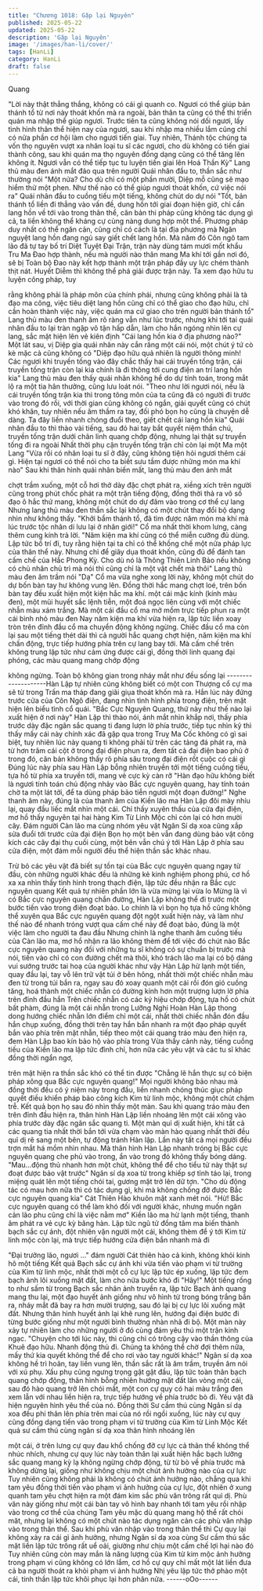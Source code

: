 ```yaml
---
title: "Chương 1018: Gặp lại Nguyên"
published: 2025-05-22
updated: 2025-05-22
description: 'Gặp lại Nguyên'
image: '/images/han-li/cover/'
tags: [HanLi]
category: HanLi
draft: false
---
```


Quang

"Lời này thật thẳng thắng, không có cái gì quanh co. Ngươi có thể
giúp bản thánh tổ từ nơi này thoát khốn mà ra ngoài, bản thân ta
cũng có thể thi triển quán ma nhập thể giúp ngươi. Trước tiên ta
cũng không nói dối ngươi, lấy tình hình thân thể hiện nay của
ngươi, sau khi nhập ma nhiều lắm cũng chỉ có nửa phần cơ hội
làm cho ngươi tiến giai. Tuy nhiên, Thánh tộc chúng ta vốn thọ
nguyên vượt xa nhân loại tu sĩ các ngươi, cho dù không có tiến
giai thành công, sau khi quán ma thọ nguyên đồng dạng cũng có
thể tăng lên không ít. Ngươi vẫn có thể tiếp tục tu luyện tiến giai
lên Hoá Thần Kỳ"
Lang thủ màu đen ánh mắt đảo qua trên người Quái nhân đầu to,
thần sắc như thường nói
"Một nửa? Cho dù chỉ có một phần mười, Diệp mỗ cũng sẽ mạo
hiểm thử một phen. Như thế nào có thể giúp ngươi thoát khốn, cứ
việc nói ra"
Quái nhân đầu to cuồng tiếu một tiếng, không chút do dự nói
"Tốt, bản thánh tổ liền đi thẳng vào vấn đề, dung hồn tới giai đoạn
hiện giờ, chỉ cần lang hồn về tới vào trong thân thể, căn bản thi
pháp cũng không tác dụng gì cả, ta liền không thể kháng cự cùng
nàng dung hợp một thể. Phương pháp duy nhất có thể ngăn cản,
cũng chỉ có cách là tại địa phương mà Ngân nguyệt lang hồn
đang ngủ say giết chết lang hồn. Mà năm đó Côn ngô tam lão đã
tự tay bố trí Diệt Tuyệt Đại Trận, trận này dùng tám mươi mốt
khẩu Tru Ma Đao hợp thành, nếu mà người nào thân mang Ma
khí tới gần nơi đó, sẽ bị Toàn bộ Đao này kết hợp thành một trận
pháp đầy uy lực chém thành thịt nát. Huyết Diễm thì không thể
phá giải được trận này. Ta xem đạo hữu tu luyện công pháp, tuy

rằng không phải là pháp môn của chính phái, nhưng cũng không
phải là tà đạo ma công, việc tiêu diệt lang hồn cũng chỉ có thể
giao cho đạo hữu, chỉ cần hoàn thành việc này, việc quán ma cứ
giao cho trên người bản thánh tổ"
Lang thủ màu đen thanh âm rõ ràng vẫn như lúc trước, nhưng khi
tới tai quái nhân đầu to lại tràn ngập vô tận hấp dẫn, làm cho hắn
ngóng nhìn lên cự lang, sắc mặt hiện lên vẻ kiên định
"Cái lang hồn kia ở địa phương nào?"
Một lát sau, vị Diệp gia quái nhân này cắn răng một cái nói, một
chút ý tứ cò kè mặc cả cũng không có
"Diệp đạo hữu quả nhiên là người thông minh! Các ngươi khi
truyền tống vào đây chắc thấy hai cái truyền tống trận, cái truyền
tống trận còn lại kia chính là đi thông tới cung điện an trí lang hồn
kia"
Lang thủ màu đen thấy quái nhân không hề do dự tính toán, trong
mắt lộ ra một tia hân thưởng, cũng lưu loát nói.
"Theo như lời ngươi nói, nếu là cái truyền tống trận kia thì trong
tông môn của ta cũng đã có người đi trước vào trong đó rồi, với
thời gian cũng không có ngắn, giải quyết cũng có chút khó khăn,
tuy nhiên nếu âm thầm ra tay, đối phó bọn họ cũng là chuyện dễ
dàng. Ta đây liền nhanh chóng đuổi theo, giết chết cái lang hồn
kia"
Quái nhân đầu to thì thào vài tiếng, sau đó hai tay bắt quyết niệm
thần chú, truyền tống trận dưới chân linh quang chớp động,
nhưng lại thật sự truyền tống đi ra ngoài
Nhất thời phụ cận truyền tống trận chỉ còn lại một Ma một Lang
"Vừa rồi có nhân loại tu sĩ ở đây, cũng không tiện hỏi ngươi thêm
cái gì. Hiện tại ngươi có thể nói cho ta biết sưu tầm được những
món ma khí nào"
Sau khi thân hình quái nhân biến mất, lang thủ màu đen ánh mắt

chợt trầm xuống, một cỗ hơi thở dày đặc chợt phát ra, xiềng xích
trên người cũng trong phút chốc phát ra một trận tiếng động, đồng
thời thả ra vô số đạo ô hắc thứ mang, không một chút do dự đâm
vào trong cơ thể cự lang
Nhưng lang thủ màu đen thần sắc lại không có một chút thay đổi
bộ dạng nhìn như không thấy.
"Khởi bẩm thánh tổ, đã tìm được năm món ma khí mà lúc trước
tộc nhân di lưu lại ở nhân giới!"
Cổ ma nhất thời khom lưng, càng thêm cung kính trả lời.
"Năm kiện ma khí cũng có thể miễn cưỡng đủ dùng. Lập tức bố trí
đi, tuy rằng hiện tại ta chỉ có thể khống chế một nửa pháp lực của
thân thể này. Nhưng chỉ để giãy dụa thoát khốn, cũng đủ để đánh
tan cấm chế của Hắc Phong Kỳ. Cho dù nó là Thông Thiên Linh
Bảo nếu không có chủ nhân chủ trì mà nói thì cũng chỉ là một vật
chết mà thôi"
Lang thủ màu đen âm trầm nói
"Dạ" Cổ ma vừa nghe xong lời này, không một chút do dự bốn
bàn tay hư không vung lên. Đồng thời hắc mang chợt loé, trên
bốn bàn tay đều xuất hiện một kiện hắc ma khí. một cái mặc kính
(kính màu đen), một mũi huyết sắc lệnh tiễn, một đoá ngọc liên
cùng với một chiếc nhẫn màu xám trắng.
Mà một cái đầu cổ ma mở mồm trực tiếp phun ra một cái bình
nhỏ màu đen
Nay năm kiện ma khí vừa hiện ra, lập tức liền xoay tròn trên đỉnh
đầu cổ ma chuyển động không ngừng.
Chiếc đầu cổ ma còn lại sau một tiếng thét dài thì cả người hắc
quang chợt hiện, năm kiện ma khí chấn động, trực tiếp hướng
phía trên cự lang bay tới.
Mà cấm chế trên không trung lập tức như cảm ứng được cái gì,
đồng thời linh quang đại phóng, các màu quang mang chớp động

không ngừng. Toàn bộ không gian trong nháy mắt như đều sống
lại
--------------------Hàn Lập tự nhiên cũng không biết có một con Thượng cổ cự ma
sẽ từ trong Trấn ma tháp đang giãi giụa thoát khốn mà ra. Hắn lúc
này đứng trước cửa của Côn Ngô điện, đang nhìn tình hình phía
trong điện, trên mặt hiện lên biểu tình cổ quái.
"Bắc Cực Nguyên Quang, thứ này như thế nào lại xuất hiện ở nơi
này"
Hàn Lập thì thào nói, ánh mắt nhìn khắp nơi, thấy phía trước dày
đặc ngân sắc quang ti đang lượn lờ phía trước, tiếp tục nhìn kỹ
thì thấy mấy cái này chính xác đã gặp qua trong Truỵ Ma Cốc
không có gì sai biệt, tuy nhiên lúc này quang ti không phải từ trên
các tảng đá phát ra, mà từ hơn trăm cái cột ở trong đại điện phun
ra, đem tất cả đại điện bao phủ ở trong đó, căn bản không thấy rõ
phía sâu trong đại điện rốt cuộc có cái gì
Đúng lúc này phía sau Hàn Lập bỗng nhiên truyền tới một tiếng
cuồng tiếu, tựa hồ từ phía xa truyền tới, mang vẻ cực kỳ càn rỡ
"Hàn đạo hữu không biết là ngươi tính toán chủ động nhảy vào
Bắc cực nguyên quang, hay tính toán chờ ta một lát tới, để ta
dùng pháp bảo tiễn ngươi một đoạn đường!"
Nghe thanh âm này, đúng là của thanh âm của Kiền lão ma
Hàn Lập đôi mày nhíu lại, quay đầu liếc mắt nhìn một cái.
Chỉ thấy xuyên thấu của cửa đại điện, mơ hồ thấy nguyên tại hai
hàng Kim Từ Linh Mộc chỉ còn lại có hơn mười cây. Đám người
Càn lão ma cùng nhóm yêu vật Ngân Sí dạ xoa cũng xắp sửa
đuổi tới trước cửa đại điện
Bọn họ một bên vẫn đang dùng bảo vật công kích các cây đại thụ
cuối cùng, một bên vẫn chú ý tới Hàn Lập ở phía sau cửa điện,
một đám mỗi người đều thể hiện thần sắc khác nhau.

Trừ bỏ các yêu vật đã biết sự tồn tại của Bắc cực nguyên quang
ngay từ đầu, còn những người khác đều là những kẻ kinh nghiệm
phong phú, cơ hồ xa xa nhìn thấy tình hình trong thạch điện, lập
tức đều nhận ra Bắc cực nguyên quang
Kết quả tự nhiên phần lớn là vừa mừng lại vừa lo
Mừng là vì có Bắc cực nguyên quang chắn đường, Hàn Lập
không thể đi trước một bước tiến vào trong điện đoạt bảo. Lo
chính là vì bọn họ tựa hồ cũng không thể xuyên qua Bắc cực
nguyên quang đột ngột xuất hiện này, và làm như thế nào để
nhanh tróng vượt qua cấm chế này để đoạt bảo, đúng là một việc
làm cho người ta đau đầu
Nhưng chính là nghe thanh âm cuồng tiếu của Càn lão ma, mơ
hồ nhận ra lão không thèm để tới việc đó chút nào
Bắc cực nguyên quang này đối với những tu sĩ không có sự
chuẩn bị trước mà nói, tiến vào chỉ có con đường chết mà thôi,
khó trách lão ma lại có bộ dáng vui sướng trước tai hoạ của
người khác như vậy
Hàn Lập hừ lạnh một tiến, quay đầu lại, tay vỗ lên trữ vật túi ở
bên hông, nhất thời một chiếc nhẫn màu đen từ trong túi bắn ra,
ngay sau đó xoay quanh một cái rồi đón gió cuồng tăng, hoá
thành một chiếc nhẫn có đường kính hơn một trượng lượn lờ
phía trên đỉnh đầu hắn
Trên chiếc nhẫn có các ký hiệu chớp động, tựa hồ có chút bất
phàm, đúng là một cái nhẫn trong Lưỡng Nghi Hoàn
Hàn Lập thong dong hướng chiếc nhẫn lớn điểm chỉ một cái, nhất
thời chiếc nhẫn đón đầu hắn chụp xuống, đồng thời trên tay hắn
bắn nhanh ra một đạo pháp quyết bắn vào phía trên mặt nhẫn,
tiếp theo một cái quang tráo màu đen hiện ra, đem Hàn Lập bao
kín bảo hộ vào phía trong
Vừa thấy cảnh này, tiếng cuồng tiếu của Kiền lão ma lập tức đình
chỉ, hơn nữa các yêu vật và các tu sĩ khác đồng thời ngẩn ngơ,

trên mặt hiện ra thần sắc khó có thể tin được
"Chẳng lẽ hắn thực sự có biện pháp xông qua Bắc cực nguyên
quang!"
Mọi người không bảo nhau mà đồng thời đều có ý niệm này trong
đầu, liền nhanh chóng thúc giục pháp quyết điều khiển pháp bảo
công kích Kim từ linh mộc, không một chút chậm trễ.
Kết quả bọn họ sau đó nhìn thấy một màn. Sau khi quang tráo
màu đen trên đỉnh đầu hiện ra, thân hình Hàn Lập liền nhoáng lên
một cái xông vào phía trước dày đặc ngân sắc quang ti. Một màn
quỉ dị xuất hiện, khi tất cả các quang tia nhất thời bắn tới vừa
chạm vào màn hào quang nhất thời đều quỉ dị rẽ sang một bên,
tự động tránh Hàn lập.
Lần này tất cả mọi người đều trợn mắt há mồm nhìn nhau.
Mà thân hình Hàn Lập nhanh tróng bị Bắc cực nguyên quang che
phủ vào trong, ẩn vào trong đó không thấy bóng dáng.
"Mau…động thủ nhanh hơn một chút, không thể để cho tiểu tử
này thật sự đoạt được bảo vật trước"
Ngân sí dạ xoa từ trong khiếp sợ tỉnh táo lại, trong miệng quát lên
một tiếng chói tai, gương mặt trở lên dữ tợn.
"Cho dù động tác có mau hơn nữa thì có tác dụng gì, khi mà
không chống đỡ được Bắc cực nguyên quang kia"
Cát Thiên Hào khuôn mặt xanh mét nói.
"Hừ! Bắc cực nguyên quang có thể làm khó đối với người khác,
nhưng muốn ngăn cản lão phu cũng chỉ là việc nằm mơ"
Kiền lão ma hừ lạnh một tiếng, thanh âm phát ra vẻ cực kỳ băng
hàn. Lập tức ngũ tử đồng tâm ma biến thành bạch sắc cự ảnh,
đột nhiên vặn người một cái, không thèm để ý tới Kim từ linh mộc
còn lại, mà trực tiếp hướng cửa điện bắn nhanh mà đi

"Đại trưởng lão, ngươi …"
đám người Cát thiên hào cả kinh, không khỏi kinh hô một tiếng
Kết quả Bạch sắc cự ảnh khi vừa tiến vào phạm vi từ trường của
Kim từ linh mộc, nhất thời một cỗ cự lực lập tức ép xuống, lập tức
đem bạch ảnh lôi xuống mặt đất, làm cho nửa bước khó đi
"Hây!" Một tiếng rống to như sấm từ trong Bạch sắc nhân ảnh
truyền ra, lập tức Bạch ảnh quang mang thu lại, một đạo huyết
ảnh giống như vô hình từ trong bóng trắng bắn ra, nháy mắt đã
bay ra hơn mười trượng, sau đó lại bị cự lực lôi xuống mặt đất.
Nhưng thân hình huyết ảnh lại khẽ rung lên, hướng đại điện bước
đi từng bước giống như một người bình thường nhàn nhã đi bộ.
Một màn này xảy tự nhiên làm cho những người ở đó cùng đám
yêu thú một trận kinh ngạc.
"Chuyện cho tới lúc này, thì cũng chỉ có trông cậy vào thần thông
của Khuê đạo hữu. Nhanh động thủ đi. Chúng ta không thể chờ
đợi thêm nữa, mấy thứ kia quyết không thể để cho rơi vào tay
người khác!"
Ngân sí dạ xoa không hề trì hoãn, tay liền vung lên, thần sắc rất
là âm trầm, truyền âm nói với xú phụ.
Xấu phụ cũng ngưng trọng gật gật đầu, lập tức toàn thân bạch
quang chớp động, thân hình bỗng nhiên hướng mặt đất lăn vòng
một cái, sau đó hào quang trở lên chói mắt, một con cự quy có
hai màu trắng đen xem lẫn với nhau liền hiện ra, trực tiếp hướng
về phía trước bò đi.
Yêu vật đã hiện nguyên hình yêu thể của nó.
Đồng thời Sư cầm thú cùng Ngân sí dạ xoa đều phi thân lên phía
trên mai của nó rồi ngồi xuống, lúc này cự quy cũng đồng dạng
tiến vào trong phạm vi từ trường của Kim từ Linh Mộc
Kết quả sư cầm thú cùng ngân sí dạ xoa thân hình nhoáng lên

một cái, ở trên lưng cự quy đau khổ chống đỡ cự lực cả thân thể
không thể nhúc nhích, nhưng cự quy lúc này toàn thân lại xuất
hiện hắc bạch lưỡng sắc quang mang kỳ lạ không ngừng chớp
động, từ từ bò về phía trước mà không dừng lại, giống như không
chịu một chút ảnh hưởng nào của cự lực
Tuy nhiên cũng không phải là không có chút ảnh hưởng nào,
chẳng qua khi tam yêu đồng thời tiến vào phạm vi ảnh hưởng của
cự lực, đột nhiên ở xung quanh tam yêu chợt hiện ra một đám
kim sắc phù văn trông rất quỉ dị. Phù văn này giống như một cái
bàn tay vô hình bay nhanh tới tam yêu rồi nhập vào trong cơ thể
của chúng
Tam yêu mặc dù quang mang hộ thể rất chói măt, nhưng lại
không có một chút nào tác dụng ngăn cản các phù văn nhập vào
trong thân thể. Sau khi phù văn nhập vào trong thân thể thì Cự
quy lại không xảy ra cái gì ảnh hưởng, nhưng Ngân sí dạ xoa
cùng Sư cầm thú sắc mặt liền lập tức trông rất uể oải, giường
như chịu một cấm chế lợi hại nào đó
Tuy nhiên cũng còn may mắn là năng lượng của Kim từ kim mộc
ảnh hưởng trong phạm vi cũng không có lớn lắm, cơ hồ cự quy
chỉ mất một lát liền đưa cả ba người thoát ra khỏi phạm vi ảnh
hưởng
Nhị yêu lập tức thở phào một cái, tinh thần lập tức khôi phục lại
hơn phân nửa.
------oOo------
